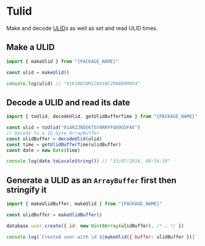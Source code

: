 # Tulid
Make and decode [ULID](https://github.com/ulid/spec#readme)s as well as set and read ULID times.

## Make a ULID
```js
import { makeUlid } from "{PACKAGE_NAME}"

const ulid = makeUlid()

console.log(ulid) // "01K1BB2NM2JQ01NCZRW8B8M894"
```

## Decode a ULID and read its date
```js
import { toUlid, decodeUlid, getUlidBufferTime } from "{PACKAGE_NAME}"

const ulid = toUlid("01ARZ3NDEKTSV4RRFFQ69G5FAV")
// Decode to a 16-byte ArrayBuffer
const ulidBuffer = decodeUlid(ulid)
const time = getUlidBufferTime(ulidBuffer)
const date = new Date(time)

console.log(date.toLocaleString()) // "31/07/2016, 00:54:10"
```

## Generate a ULID as an `ArrayBuffer` first then stringify it
```js
import { makeUlidBuffer, makeUlid } from "{PACKAGE_NAME}"

const ulidBuffer = makeUlidBuffer()

database.user.create({ id: new Uint8Array(ulidBuffer), /* … */ })

console.log(`Created user with id ${makeUlid({ buffer: ulidBuffer })}`) // "Created user with id 01K1BBWHP7PMEEAPCGPKW62CTM"
```
